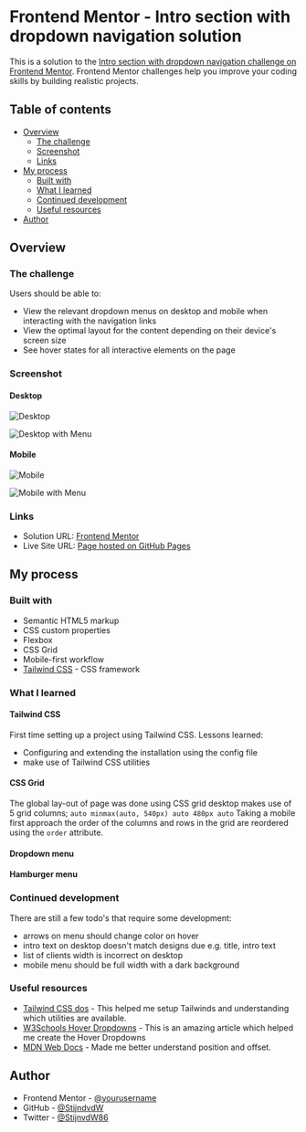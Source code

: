 # Frontend Mentor - Intro section with dropdown navigation solution

This is a solution to the [Intro section with dropdown navigation challenge on Frontend Mentor](https://www.frontendmentor.io/challenges/intro-section-with-dropdown-navigation-ryaPetHE5). Frontend Mentor challenges help you improve your coding skills by building realistic projects. 

## Table of contents

- [Overview](#overview)
  - [The challenge](#the-challenge)
  - [Screenshot](#screenshot)
  - [Links](#links)
- [My process](#my-process)
  - [Built with](#built-with)
  - [What I learned](#what-i-learned)
  - [Continued development](#continued-development)
  - [Useful resources](#useful-resources)
- [Author](#author)

## Overview

### The challenge

Users should be able to:

- View the relevant dropdown menus on desktop and mobile when interacting with the navigation links
- View the optimal layout for the content depending on their device's screen size
- See hover states for all interactive elements on the page

### Screenshot

#### Desktop

![Desktop](./screenshots/desktop.png)

![Desktop with Menu](./screenshots/desktop_menu.png)

#### Mobile

![Mobile](./screenshots/mobile.png)

![Mobile with Menu](./screenshots/mobile_menu.png)

### Links

- Solution URL: [Frontend Mentor](https://www.frontendmentor.io/profile/StijnvdW)
- Live Site URL: [Page hosted on GitHub Pages](https://stijnvdw.github.io/frontend-mentor-intro-section-with-dropdown-navigation-main/)

## My process

### Built with

- Semantic HTML5 markup
- CSS custom properties
- Flexbox
- CSS Grid
- Mobile-first workflow
- [Tailwind CSS](https://tailwindcss.com/) - CSS framework

### What I learned

#### Tailwind CSS

First time setting up a project using Tailwind CSS. Lessons learned:
 - Configuring and extending the installation using the config file
 - make use of Tailwind CSS utilities

#### CSS Grid

The global lay-out of page was done using CSS grid desktop makes use of 5 grid columns; ``` auto minmax(auto, 540px) auto 480px auto ``` Taking a mobile first approach the order of the columns and rows in the grid are reordered using the ```order``` attribute.

#### Dropdown menu

#### Hamburger menu

### Continued development

There are still a few todo's that require some development:

- arrows on menu should change color on hover
- intro text on desktop doesn't match designs due e.g. title, intro text
- list of clients width is incorrect on desktop
- mobile menu should be full width with a dark background

### Useful resources

- [Tailwind CSS dos](https://tailwindcss.com/docs/) - This helped me setup Tailwinds and understanding which utilities are available.
- [W3Schools Hover Dropdowns](https://www.w3schools.com/howto/howto_css_dropdown.asp) - This is an amazing article which helped me create the Hover Dropdowns
- [MDN Web Docs](https://developer.mozilla.org/en-US/docs/Web/CSS/position) - Made me better understand position and offset.

## Author

- Frontend Mentor - [@yourusername](https://www.frontendmentor.io/profile/StijnvdW)
- GitHub - [@StijndvdW](https://github.com/StijnvdW)
- Twitter - [@StijnvdW86](https://www.twitter.com/StijnvdW86)